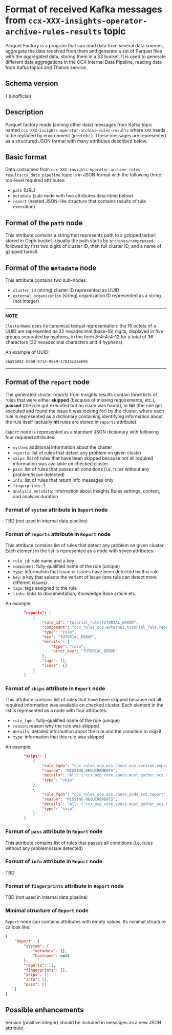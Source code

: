 # Format of received Kafka messages from `ccx-XXX-insights-operator-archive-rules-results` topic

Parquet Factory is a program that can read data from several data sources,
aggregate the data received from them and generate a set of Parquet files with
the aggregated data, storing them in a S3 bucket. It is used to generate
different data aggregations in the CCX Internal Data Pipeline, reading data
from Kafka topics and Thanos service.

## Schema version

1 (unofficial)

## Description

Parquet factory reads (among other data) messages from Kafka topic named
`ccx-XXX-insights-operator-archive-rules-results` where `XXX` needs to be
replaced by environment (`prod` etc.). These messages are represented as a
structured JSON format with many attributes described below.

## Basic format

Data consumed from
`ccx-XXX-insights-operator-archive-rules-resultsccx_data_pipeline` topic is in
JSON format with the following three top-level required attributes:

* `path` (URL)
* `metadata` (sub-node with two attributes described below)
* `report` (nested JSON-like structure that contains results of rule execution)

## Format of the `path` node

This attribute contains a string that represents path to a gzipped tarball
stored in Ceph bucket. Usually the path starts by `archives/compressed`
followed by first two digits of cluster ID, then full cluster ID, and a name
of gzipped tarball.

## Format of the `metadata` node

This attribute contains two sub-nodes:

* `cluster_id` (string) cluster ID represented as UUID
* `external_organization` (string) organization ID represented as a string (not integer)

---
**NOTE**

`ClusterName` uses its canonical textual representation: the 16 octets of a
UUID are represented as 32 hexadecimal (base-16) digits, displayed in five
groups separated by hyphens, in the form 8-4-4-4-12 for a total of 36
characters (32 hexadecimal characters and 4 hyphens).

An example of UUID:

```
3ba9b042-b8b8-4714-98e9-17915c2eeb95
```

---

## Format of the `report` node

The generated cluster reports from Insights results contain three lists of
rules that were either __skipped__ (because of missing requirements, etc.),
__passed__ (the rule got executed but no issue was found), or __hit__ (the
rule got executed and found the issue it was looking for) by the cluster,
where each rule is represented as a dictionary containing identifying
information about the rule itself (actually __hit__ rules are stored in
`reports` attribute).

`Report` node is represented as a standard JSON dictionary with following four required attributes:

* `system`: additional information about the cluster
* `reports`: list of rules that detect any problem on given cluster
* `skips`: list of rules that have been skipped because not all required information was available on checked cluster
* `pass`: list of rules that passes all conditions (i.e. rules without any problem/issue detected)
* `info`: list of rules that return info messages only 
* `fingerprints`: ?
* `analysis_metadata`: information about Insights Rules settings, context, and analysis duration 

### Format of `system` attribute in `Report` node

TBD (not used in internal data pipeline)

### Format of `reports` attribute in `Report` node

This attribute contains list of rules that detect any problem on given cluster.
Each element in the list is represented as a node with seven attributes:

* `rule_id`: rule name and a key
* `component`: fully-qualified name of the rule (unique)
* `type`: information that issue or issues have been detected by this rule
* `key`: a key that selects the variant of issue (one rule can detect more different issues)
* `tags`: tags assigned to the rule
* `links`: links to documentation, Knowledge Base article etc.

An example:

```json
        "reports": [
            {
                "rule_id": "tutorial_rule|TUTORIAL_ERROR",
                "component": "ccx_rules_ocp.external.tutorial_rule.report",
                "type": "rule",
                "key": "TUTORIAL_ERROR",
                "details": {
                    "type": "rule",
                    "error_key": "TUTORIAL_ERROR"
                },
                "tags": [],
                "links": {}
            }
        ]
```

### Format of `skips` attribute in `Report` node

This attribute contains list of rules that have been skipped because not all
required information was available on checked cluster. Each element in the list
is represented as a node with four attributes:

* `rule_fqdn`: fully-qualified name of the rule (unique)
* `reason`: reason why the rule was skipped
* `details`: detailed information about the rule and the condition to skip it
* `type`: information that this rule was skipped

An example:

```json
        "skips": [
            {
                "rule_fqdn": "ccx_rules_ocp.ocs.check_ocs_version.report",
                "reason": "MISSING_REQUIREMENTS",
                "details": "All: ['ccx_ocp_core.specs.must_gather_ocs.OperatorsOcsMGOCS'] Any: ",
                "type": "skip"
            },
            {
                "rule_fqdn": "ccx_rules_ocp.ocs.check_pods_scc.report",
                "reason": "MISSING_REQUIREMENTS",
                "details": "All: ['ccx_ocp_core.specs.must_gather_ocs.PodsMGOCS'] Any: ",
                "type": "skip"
            }
        ]
```

### Format of `pass` attribute in `Report` node

This attribute contains list of rules that passes all conditions (i.e. rules without any problem/issue detected)

### Format of `info` attribute in `Report` node

TBD

### Format of `fingerprints` attribute in `Report` node

TBD (not used in internal data pipeline)

### Minimal structure of `Report` node

`Report` node can contains attributes with empty values. Its minimal structure ca look like:

```json
{
    "Report": {
        "system": {
            "metadata": {},
            "hostname": null
        },
        "reports": [],
        "fingerprints": [],
        "skips": [],
        "info": [],
        "pass": []
    }
}
```

## Possible enhancements

Version (positive integer) should be included in messages as a new JSON
attribute.

